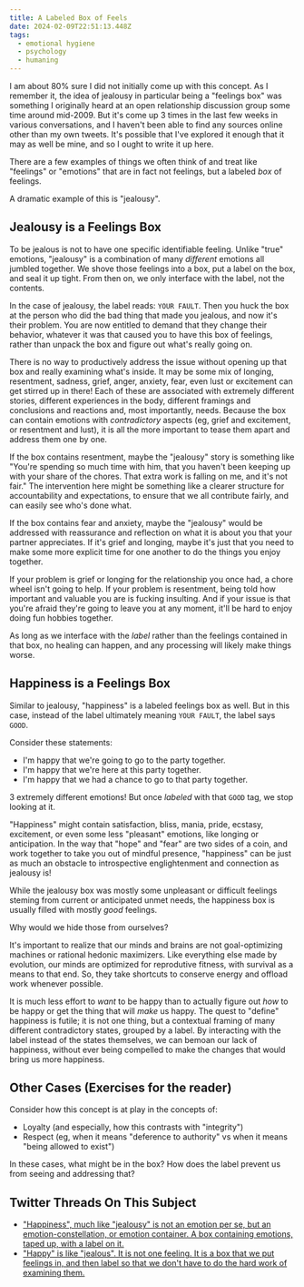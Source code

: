 ```yaml
---
title: A Labeled Box of Feels
date: 2024-02-09T22:51:13.448Z
tags:
  - emotional hygiene
  - psychology
  - humaning
---
```


I am about 80% sure I did not initially come up with this
concept. As I remember it, the idea of jealousy in particular
being a "feelings box" was something I originally heard at an
open relationship discussion group some time around mid-2009. But
it's come up 3 times in the last few weeks in various
conversations, and I haven't been able to find any sources online
other than my own tweets. It's possible that I've explored it
enough that it may as well be mine, and so I ought to write it up
here.

There are a few examples of things we often think of and treat
like "feelings" or "emotions" that are in fact not feelings, but
a labeled _box_ of feelings.

A dramatic example of this is "jealousy".

## Jealousy is a Feelings Box

To be jealous is not to have one specific identifiable feeling.
Unlike "true" emotions, "jealousy" is a combination of many
_different_ emotions all jumbled together. We shove those
feelings into a box, put a label on the box, and seal it up
tight. From then on, we only interface with the label, not the
contents.

In the case of jealousy, the label reads: `YOUR FAULT`. Then you
huck the box at the person who did the bad thing that made you
jealous, and now it's their problem. You are now entitled to demand
that they change their behavior, whatever it was that caused you
to have this box of feelings, rather than unpack the box and
figure out what's really going on.

There is no way to productively address the issue without opening
up that box and really examining what's inside. It may be some
mix of longing, resentment, sadness, grief, anger, anxiety, fear,
even lust or excitement can get stirred up in there! Each of
these are associated with extremely different stories, different
experiences in the body, different framings and conclusions and
reactions and, most importantly, needs. Because the box can
contain emotions with _contradictory_ aspects (eg, grief and
excitement, or resentment and lust), it is all the more important
to tease them apart and address them one by one.

If the box contains resentment, maybe the "jealousy" story is
something like "You're spending so much time with him, that
you haven't been keeping up with your share of the chores. That
extra work is falling on me, and it's not fair." The intervention
here might be something like a clearer structure for
accountability and expectations, to ensure that we all contribute
fairly, and can easily see who's done what.

If the box contains fear and anxiety, maybe the "jealousy" would
be addressed with reassurance and reflection on what it is about
you that your partner appreciates. If it's grief and longing,
maybe it's just that you need to make some more explicit time for
one another to do the things you enjoy together.

If your problem is grief or longing for the relationship you once
had, a chore wheel isn't going to help. If your problem is
resentment, being told how important and valuable you are is
fucking insulting. And if your issue is that you're afraid
they're going to leave you at any moment, it'll be hard to enjoy
doing fun hobbies together.

As long as we interface with the _label_ rather than the feelings
contained in that box, no healing can happen, and any processing
will likely make things worse.

## Happiness is a Feelings Box

Similar to jealousy, "happiness" is a labeled feelings box as
well. But in this case, instead of the label ultimately meaning
`YOUR FAULT`, the label says `GOOD`.

Consider these statements:

- I'm happy that we're going to go to the party together.
- I'm happy that we're here at this party together.
- I'm happy that we had a chance to go to that party together.

3 extremely different emotions! But once _labeled_ with that
`GOOD` tag, we stop looking at it.

"Happiness" might contain satisfaction, bliss, mania, pride,
ecstasy, excitement, or even some less "pleasant" emotions, like
longing or anticipation. In the way that "hope" and "fear"
are two sides of a coin, and work together to take you out of
mindful presence, "happiness" can be just as much an obstacle to
introspective englightenment and connection as jealousy is!

While the jealousy box was mostly some unpleasant or difficult
feelings steming from current or anticipated unmet needs, the
happiness box is usually filled with mostly _good_ feelings.

Why would we hide those from ourselves?

It's important to realize that our minds and brains are not
goal-optimizing machines or rational hedonic maximizers. Like
everything else made by evolution, our minds are optimized for
reprodutive fitness, with survival as a means to that end. So,
they take shortcuts to conserve energy and offload work whenever
possible.

It is much less effort to _want_ to be happy than to actually
figure out _how_ to be happy or get the thing that will _make_ us
happy. The quest to "define" happiness is futile; it is not one
thing, but a contextual framing of many different contradictory
states, grouped by a label. By interacting with the label instead
of the states themselves, we can bemoan our lack of happiness,
without ever being compelled to make the changes that would bring
us more happiness.

## Other Cases (Exercises for the reader)

Consider how this concept is at play in the concepts of:

- Loyalty (and especially, how this contrasts with "integrity")
- Respect (eg, when it means "deference to authority" vs when it
  means "being allowed to exist")

In these cases, what might be in the box? How does the label
prevent us from seeing and addressing that?

## Twitter Threads On This Subject

- ["Happiness", much like "jealousy" is not an emotion per se,
  but an emotion-constellation, or emotion container. A box
  containing emotions, taped up, with a label on
  it.](https://x.com/izs/status/1744854738997567586?s=20)
- ["Happy" is like "jealous". It is not one feeling. It is a box
  that we put feelings in, and then label so that we don't have
  to do the hard work of examining
  them.](https://x.com/izs/status/1755767477085278236?s=20)
